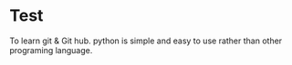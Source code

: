 # Test
To learn git &amp; Git hub.
python is simple and easy to use rather than other programing language.
